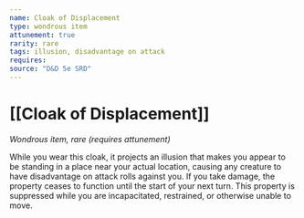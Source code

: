 ```yaml
---
name: Cloak of Displacement
type: wondrous item
attunement: true
rarity: rare
tags: illusion, disadvantage on attack
requires: 
source: "D&D 5e SRD"
---
```

# [[Cloak of Displacement]]

*Wondrous item, rare (requires attunement)*

While you wear this cloak, it projects an illusion that makes you appear to be standing in a place near your actual location, causing any creature to have disadvantage on attack rolls against you. If you take damage, the property ceases to function until the start of your next turn. This property is suppressed while you are incapacitated, restrained, or otherwise unable to move.
